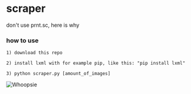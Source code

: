 # scraper
don't use prnt.sc, here is why

### how to use

```1) download this repo```

```2) install lxml with for example pip, like this: "pip install lxml"```

```3) python scraper.py [amount_of_images]```

![Whoopsie](preview_1.gif)
